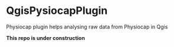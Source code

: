 # QgisPysiocapPlugin
Physiocap plugin helps analysing raw data from Physiocap in Qgis


**This repo is under construction**
